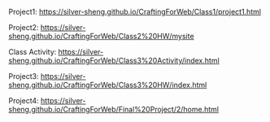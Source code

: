 Project1: https://silver-sheng.github.io/CraftingForWeb/Class1/project1.html

Project2: https://silver-sheng.github.io/CraftingForWeb/Class2%20HW/mysite

Class Activity: https://silver-sheng.github.io/CraftingForWeb/Class3%20Activity/index.html

Project3: https://silver-sheng.github.io/CraftingForWeb/Class3%20HW/index.html

Project4: https://silver-sheng.github.io/CraftingForWeb/Final%20Project/2/home.html
